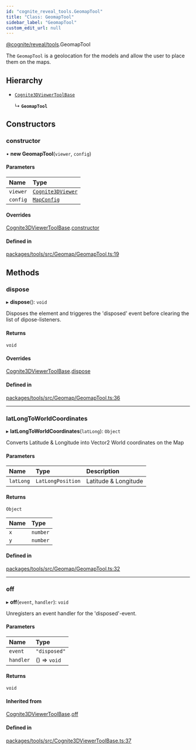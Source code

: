 ```yaml
---
id: "cognite_reveal_tools.GeomapTool"
title: "Class: GeomapTool"
sidebar_label: "GeomapTool"
custom_edit_url: null
---
```


[@cognite/reveal/tools](../modules/cognite_reveal_tools.md).GeomapTool

The `GeomapTool` is a geolocation for the models and allow the user to place them on the maps.

## Hierarchy

- [`Cognite3DViewerToolBase`](cognite_reveal_tools.Cognite3DViewerToolBase.md)

  ↳ **`GeomapTool`**

## Constructors

### constructor

• **new GeomapTool**(`viewer`, `config`)

#### Parameters

| Name | Type |
| :------ | :------ |
| `viewer` | [`Cognite3DViewer`](cognite_reveal.Cognite3DViewer.md) |
| `config` | [`MapConfig`](../modules/cognite_reveal_tools.md#mapconfig) |

#### Overrides

[Cognite3DViewerToolBase](cognite_reveal_tools.Cognite3DViewerToolBase.md).[constructor](cognite_reveal_tools.Cognite3DViewerToolBase.md#constructor)

#### Defined in

[packages/tools/src/Geomap/GeomapTool.ts:19](https://github.com/cognitedata/reveal/blob/8cfa4004b/viewer/packages/tools/src/Geomap/GeomapTool.ts#L19)

## Methods

### dispose

▸ **dispose**(): `void`

Disposes the element and triggeres the 'disposed' event before clearing the list
of dipose-listeners.

#### Returns

`void`

#### Overrides

[Cognite3DViewerToolBase](cognite_reveal_tools.Cognite3DViewerToolBase.md).[dispose](cognite_reveal_tools.Cognite3DViewerToolBase.md#dispose)

#### Defined in

[packages/tools/src/Geomap/GeomapTool.ts:36](https://github.com/cognitedata/reveal/blob/8cfa4004b/viewer/packages/tools/src/Geomap/GeomapTool.ts#L36)

___

### latLongToWorldCoordinates

▸ **latLongToWorldCoordinates**(`latLong`): `Object`

Converts Latitude & Longitude into Vector2 World coordinates on the Map

#### Parameters

| Name | Type | Description |
| :------ | :------ | :------ |
| `latLong` | `LatLongPosition` | Latitude & Longitude |

#### Returns

`Object`

| Name | Type |
| :------ | :------ |
| `x` | `number` |
| `y` | `number` |

#### Defined in

[packages/tools/src/Geomap/GeomapTool.ts:32](https://github.com/cognitedata/reveal/blob/8cfa4004b/viewer/packages/tools/src/Geomap/GeomapTool.ts#L32)

___

### off

▸ **off**(`event`, `handler`): `void`

Unregisters an event handler for the 'disposed'-event.

#### Parameters

| Name | Type |
| :------ | :------ |
| `event` | ``"disposed"`` |
| `handler` | () => `void` |

#### Returns

`void`

#### Inherited from

[Cognite3DViewerToolBase](cognite_reveal_tools.Cognite3DViewerToolBase.md).[off](cognite_reveal_tools.Cognite3DViewerToolBase.md#off)

#### Defined in

[packages/tools/src/Cognite3DViewerToolBase.ts:37](https://github.com/cognitedata/reveal/blob/8cfa4004b/viewer/packages/tools/src/Cognite3DViewerToolBase.ts#L37)

